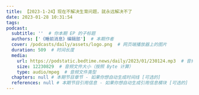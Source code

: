 ```yaml
---
title: 【2023-1-24】现在不解决生育问题，就永远解决不了
date: 2023-01-28 10:31:54
tags:
podcast:
  subtitle: ''  # 你本期 EP 的子标题
  authors: ['《睡前消息》编辑部']  # 本期作者
  cover: /podcasts/daily/assets/logo.png  # 网页端播放器上的图片
  duration: 509  # 时间长度
  media:
    url: https://podstatic.bedtime.news/daily/2023/01/230124.mp3  # 音频文件
    size: 12230829  # 音频文件大小（按照 Byte 计算）
    type: audio/mpeg  # 音频文件类型
  chapters: null # 本期节目章节 - 如果你想自动生成时间线 [可选的]
  references: null # 本期节目引用信息 - 如果你想自动生成引用信息模块 [可选的]
---
```

